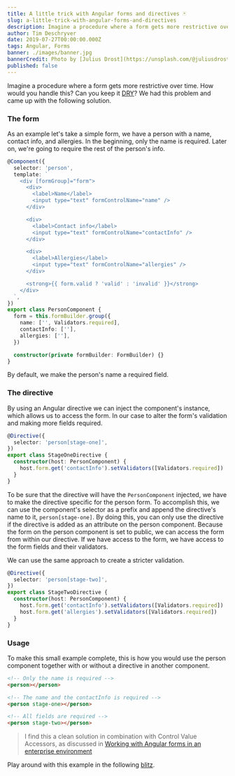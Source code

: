 ```yaml
---
title: A little trick with Angular forms and directives 🃏
slug: a-little-trick-with-angular-forms-and-directives
description: Imagine a procedure where a form gets more restrictive over time. How would you handle this? Can you keep it [DRY](https://en.wikipedia.org/wiki/Don%27t_repeat_yourself)? We had this problem and came up with the following solution.
author: Tim Deschryver
date: 2019-07-27T00:00:00.000Z
tags: Angular, Forms
banner: ./images/banner.jpg
bannerCredit: Photo by [Julius Drost](https://unsplash.com/@juliusdrost) on [Unsplash](https://unsplash.com)
published: false
---
```


Imagine a procedure where a form gets more restrictive over time. How would you handle this? Can you keep it [DRY](https://en.wikipedia.org/wiki/Don%27t_repeat_yourself)? We had this problem and came up with the following solution.

### The form

As an example let's take a simple form, we have a person with a name, contact info, and allergies.
In the beginning, only the name is required. Later on, we're going to require the rest of the person's info.

```ts
@Component({
  selector: 'person',
  template: `
    <div [formGroup]="form">
      <div>
        <label>Name</label>
        <input type="text" formControlName="name" />
      </div>

      <div>
        <label>Contact info</label>
        <input type="text" formControlName="contactInfo" />
      </div>

      <div>
        <label>Allergies</label>
        <input type="text" formControlName="allergies" />
      </div>

      <strong>{{ form.valid ? 'valid' : 'invalid' }}</strong>
    </div>
  `,
})
export class PersonComponent {
  form = this.formBuilder.group({
    name: ['', Validators.required],
    contactInfo: [''],
    allergies: [''],
  })

  constructor(private formBuilder: FormBuilder) {}
}
```

By default, we make the person's name a required field.

### The directive

By using an Angular directive we can inject the component's instance, which allows us to access the form. In our case to alter the form's validation and making more fields required.

```ts
@Directive({
  selector: 'person[stage-one]',
})
export class StageOneDirective {
  constructor(host: PersonComponent) {
    host.form.get('contactInfo').setValidators([Validators.required])
  }
}
```

To be sure that the directive will have the `PersonComponent` injected, we have to make the directive specific for the person form. To accomplish this, we can use the component's selector as a prefix and append the directive's name to it, `person[stage-one]`. By doing this, you can only use the directive if the directive is added as an attribute on the person component.
Because the form on the person component is set to public, we can access the form from within our directive. If we have access to the form, we have access to the form fields and their validators.

We can use the same approach to create a stricter validation.

```ts
@Directive({
  selector: 'person[stage-two]',
})
export class StageTwoDirective {
  constructor(host: PersonComponent) {
    host.form.get('contactInfo').setValidators([Validators.required])
    host.form.get('allergies').setValidators([Validators.required])
  }
}
```

### Usage

To make this small example complete, this is how you would use the person component together with or without a directive in another component.

```html
<!-- Only the name is required -->
<person></person>

<!-- The name and the contactInfo is required -->
<person stage-one></person>

<!-- All fields are required -->
<person stage-two></person>
```

> I find this a clean solution in combination with Control Value Accessors, as discussed in [Working with Angular forms in an enterprise environment](./working-with-angular-forms-in-an-enterprise-environment)

Play around with this example in the following [blitz](https://stackblitz.com/edit/angular-forms-directive-trick).
